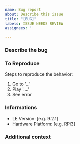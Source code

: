 ```yaml
---
name: Bug report
about: Describe this issue
title: "[BUG]"
labels: ISSUE NEEDS REVIEW
assignees: ''

---
```


### Describe the bug
<!--- A clear description of what the bug is.
Add a kodi.log (https://libreelec.wiki/how_to/provide_logfile) that we can search for errors. -->

### To Reproduce
Steps to reproduce the behavior:
1. Go to '...'
2. Play '....'
3. See error

### Informations
 - LE Version: [e.g. 9.2.1]
 - Hardware Platform: [e.g. RPi3]

### Additional context
<!--- Add any other context about the problem here. -->

